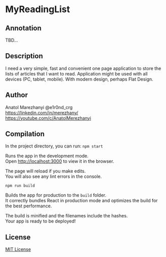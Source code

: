 # MyReadingList

## Annotation
TBD...

## Description
I need a very simple, fast and convenient one page application to store the lists of articles that I want to read. Application might be used with all devices (PC, tablet, mobile). With modern design, perhaps Flat Design.

## Author
Anatol Marezhanyi @e1r0nd_crg<br>
https://linkedin.com/in/merezhany/<br>
https://youtube.com/c/AnatolMerezhanyi

## Compilation
In the project directory, you can run: `npm start`

Runs the app in the development mode.<br>
Open [http://localhost:3000](http://localhost:3000) to view it in the browser.

The page will reload if you make edits.<br>
You will also see any lint errors in the console.

`npm run build`

Builds the app for production to the `build` folder.<br>
It correctly bundles React in production mode and optimizes the build for the best performance.

The build is minified and the filenames include the hashes.<br>
Your app is ready to be deployed!

## License
[MIT License](LICENSE.md) 
